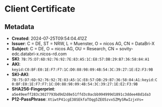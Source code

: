 # Client Certificate

## Metadata

-   **Created**: 2024-07-25T09:54:04.412Z
-   **Issuer**: C = DE, ST = NRW, L = Muenster, O = nicos AG, CN = DataBri-X
-   **Subject**: C = DE, O = nicos AG, OU = Research, CN = sovity-edc.databri-x.nicos-rd.com
-   **SKI**: `7B:75:D7:6D:92:76:92:7E:83:A5:1C:E8:57:DB:29:B7:36:58:84:A1`
-   **AKI**: `keyid:C0:BF:E0:1E:F7:F7:1C:D0:88:98:09:4B:54:3C:39:27:1E:E2:F3:9B`
-   **SKI-AKI**: `7B:75:D7:6D:92:76:92:7E:83:A5:1C:E8:57:DB:29:B7:36:58:84:A1:keyid:C0:BF:E0:1E:F7:F7:1C:D0:88:98:09:4B:54:3C:39:27:1E:E2:F3:9B`
-   **SHA256-Fingerprint**: `a5e49eeff283c3027793bd9d2d8e51ffd3c0acbb994999d1891c3ddee48d1da3`
-   **P12-PassPhrase**: `XtiwtP41cgE38SEkfaTOqg5ZEO5zvxSZMySRwIzjxVs=`

